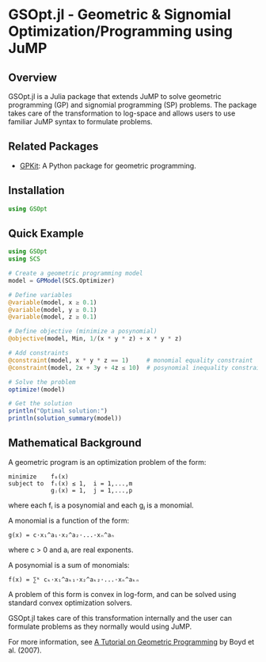 # GSOpt.jl - Geometric & Signomial Optimization/Programming using JuMP

## Overview

GSOpt.jl is a Julia package that extends JuMP to solve geometric programming (GP) and signomial programming (SP) problems.
The package takes care of the transformation to log-space and allows users to use familiar JuMP syntax to formulate problems.

## Related Packages

- [GPKit](https://github.com/convexengineering/gpkit): A Python package for geometric programming.

## Installation

```julia
using GSOpt
```

## Quick Example

```julia
using GSOpt
using SCS

# Create a geometric programming model
model = GPModel(SCS.Optimizer)

# Define variables
@variable(model, x ≥ 0.1)
@variable(model, y ≥ 0.1)
@variable(model, z ≥ 0.1)

# Define objective (minimize a posynomial)
@objective(model, Min, 1/(x * y * z) + x * y * z)

# Add constraints
@constraint(model, x * y * z == 1)     # monomial equality constraint
@constraint(model, 2x + 3y + 4z ≤ 10)  # posynomial inequality constraint

# Solve the problem
optimize!(model)

# Get the solution
println("Optimal solution:")
println(solution_summary(model))
```

## Mathematical Background

A geometric program is an optimization problem of the form:

```
minimize    f₀(x)
subject to  fᵢ(x) ≤ 1,  i = 1,...,m
            gⱼ(x) = 1,  j = 1,...,p
```

where each fᵢ is a posynomial and each gⱼ is a monomial.

A monomial is a function of the form:

```
g(x) = c·x₁^a₁·x₂^a₂·...·xₙ^aₙ
```

where c > 0 and aᵢ are real exponents.

A posynomial is a sum of monomials:

```
f(x) = ∑ᵏ cₖ·x₁^aₖ₁·x₂^aₖ₂·...·xₙ^aₖₙ
```

A problem of this form is convex in log-form, and can be solved using standard convex optimization solvers.

GSOpt.jl takes care of this transformation internally and the user can formulate problems as they normally would using JuMP.

For more information, see [A Tutorial on Geometric Programming](https://stanford.edu/~boyd/papers/pdf/gp_tutorial.pdf) by Boyd et al. (2007).
